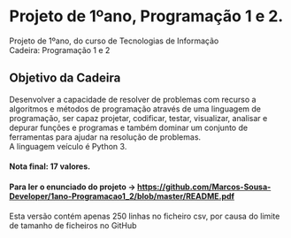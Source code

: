 
# Projeto de 1ºano, Programação 1 e 2.
Projeto de 1ºano, do curso de Tecnologias de Informação <br>
Cadeira: Programação 1 e 2 

## Objetivo da Cadeira
Desenvolver a capacidade de resolver de problemas com recurso a algoritmos e métodos de programação através de uma linguagem de programação, ser capaz projetar, codificar, testar, visualizar, analisar e depurar funções e programas e também dominar um conjunto de ferramentas para ajudar na resolução de problemas. <br>
A linguagem veículo é Python 3.

#### Nota final: 17 valores.

#### Para ler o enunciado do projeto -> https://github.com/Marcos-Sousa-Developer/1ano-Programacao1_2/blob/master/README.pdf
Esta versão contém apenas 250 linhas no ficheiro csv, por causa do limite de tamanho de ficheiros no GitHub <br>

















